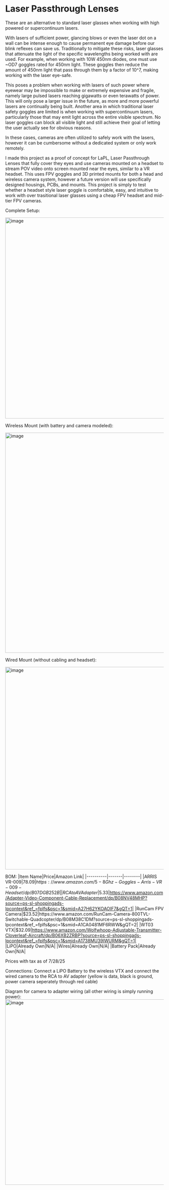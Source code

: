 # Laser Passthrough Lenses
These are an alternative to standard laser glasses when working with high powered or supercontinuum lasers. 

With lasers of sufficient power, glancing blows or even the laser dot on a wall can be intense enough to cause permanent eye damage before our blink reflexes can save us. Traditionally to mitigate these risks, laser glasses that attenuate the light of the specific wavelengths being worked with are used. For example, when working with 10W 450nm diodes, one must use ~OD7 goggles rated for 450nm light. These goggles then reduce the amount of 450nm light that pass through them by a factor of 10^7, making working with the laser eye-safe. 

This poses a problem when working with lasers of such power where eyewear may be impossible to make or extremely expensive and fragile, namely large pulsed lasers reaching gigawatts or even terawatts of power. This will only pose a larger issue in the future, as more and more powerful lasers are continually being built. 
Another area in which traditional laser safety goggles are limited is when working with supercontinuum lasers, particularly those that may emit light across the entire visible spectrum. No laser goggles can block all visible light and still achieve their goal of letting the user actually see for obvious reasons. 

In these cases, cameras are often utilized to safely work with the lasers, however it can be cumbersome without a dedicated system or only work remotely. 

I made this project as a proof of concept for LaPL, Laser Passthrough Lenses that fully cover they eyes and use cameras mounted on a headset to stream POV video onto screen mounted near the eyes, similar to a VR headset. This uses FPV goggles and 3D printed mounts for both a head and wireless camera system, however a future version will use specifically designed housings, PCBs, and mounts. This project is simply to test whether a headset style laser goggle is comfortable, easy, and intuitive to work with over trasitional laser glasses using a cheap FPV headset and mid-tier FPV cameras. 


Complete Setup:

<img width="845" height="639" alt="image" src="https://github.com/user-attachments/assets/0650a664-bef4-4ded-a352-06ab0b59e2e1" />


Wireless Mount (with battery and camera modeled):

<img width="697" height="700" alt="image" src="https://github.com/user-attachments/assets/e52d2062-fcb9-4a66-888c-5b2f427e1701" />


Wired Mount (without cabling and headset):

<img width="632" height="644" alt="image" src="https://github.com/user-attachments/assets/43a4736d-41b3-4e28-8db8-115b39a39174" />




BOM:
|Item Name|Price|Amazon Link|
|----------|-------|--------|
|ARRIS VR-009|$78.09|https://www.amazon.com/5-8Ghz-Goggles-Arris-VR-009-Headset/dp/B07DGB252B|
|RCA to AV Adapter|$5.33|https://www.amazon.com/Adapter-Video-Component-Cable-Replacement/dp/B08NV48MHP?source=ps-sl-shoppingads-lpcontext&ref_=fplfs&psc=1&smid=A27H62YKOAOIF7&gQT=1|
|RunCam FPV Camera|$23.52|https://www.amazon.com/RunCam-Camera-800TVL-Switchable-Quadcopter/dp/B08M38C1DM?source=ps-sl-shoppingads-lpcontext&ref_=fplfs&psc=1&smid=A1CA0481MF6RWW&gQT=2|
|WT03 VTX|$32.09|https://www.amazon.com/Wolfwhoop-Adjustable-Transmitter-Cloverleaf-Aircraft/dp/B06XB2ZRBP?source=ps-sl-shoppingads-lpcontext&ref_=fplfs&psc=1&smid=A1738MU39IWURM&gQT=1|
|LiPO|Already Own|N/A|
|Wires|Already Own|N/A|
|Battery Pack|Already Own|N/A|

Prices with tax as of 7/28/25

Connections:
Connect a LiPO Battery to the wireless VTX and connect the wired camera to the RCA to AV adapter (yellow is data, black is ground, power camera seperately through red cable)


Diagram for camera to adapter wiring (all other wiring is simply running power):
<img width="1138" height="590" alt="image" src="https://github.com/user-attachments/assets/8907065e-de6d-42bd-9354-fa3d9d682484" />


